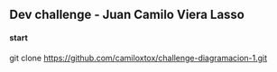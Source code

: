 ## Dev challenge - Juan Camilo Viera Lasso
#### start
git clone https://github.com/camiloxtox/challenge-diagramacion-1.git
